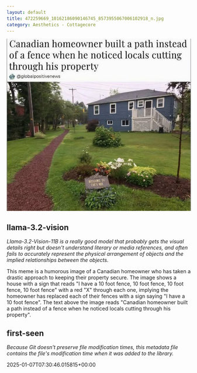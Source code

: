 ```yaml
---
layout: default
title: 472259669_10162186090146745_8573955067006102918_n.jpg
category: Aesthetics - Cottagecore
---
```


<div markdown="0"><a href="472259669_10162186090146745_8573955067006102918_n.jpg"><img class="photo" src="472259669_10162186090146745_8573955067006102918_n.jpg" /></a>

<h2>llama-3.2-vision</h2>
<p><i>Llama-3.2-Vision-11B is a really good model that probably gets the visual details right but doesn't understand literary or media references, and often fails to accurately represent the physical arrangement of objects and the implied relationships between the objects.</i></p>
<p>This meme is a humorous image of a Canadian homeowner who has taken a drastic approach to keeping their property secure. The image shows a house with a sign that reads &quot;I have a 10 foot fence, 10 foot fence, 10 foot fence, 10 foot fence&quot; with a red &quot;X&quot; through each one, implying the homeowner has replaced each of their fences with a sign saying &quot;I have a 10 foot fence&quot;. The text above the image reads &quot;Canadian homeowner built a path instead of a fence when he noticed locals cutting through his property&quot;.</p>

<h2>first-seen</h2>
<p><i>Because Git doesn't preserve file modification times, this metadata file contains the file's modification time when it was added to the library.</i></p>
<p>2025-01-07T07:30:46.015815+00:00</p>

</div>

